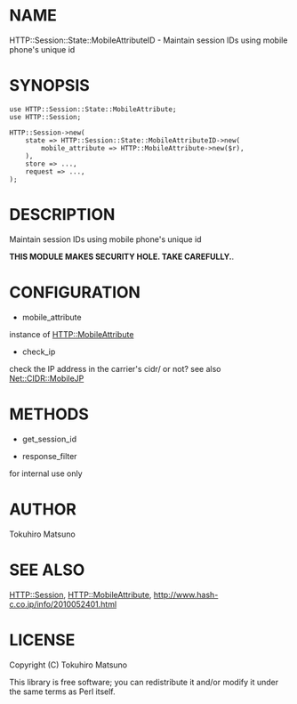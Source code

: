 # NAME

HTTP::Session::State::MobileAttributeID - Maintain session IDs using mobile phone's unique id

# SYNOPSIS

    use HTTP::Session::State::MobileAttribute;
    use HTTP::Session;

    HTTP::Session->new(
        state => HTTP::Session::State::MobileAttributeID->new(
            mobile_attribute => HTTP::MobileAttribute->new($r),
        ),
        store => ...,
        request => ...,
    );

# DESCRIPTION

Maintain session IDs using mobile phone's unique id

__THIS MODULE MAKES SECURITY HOLE. TAKE CAREFULLY.__.

# CONFIGURATION

- mobile_attribute

instance of [HTTP::MobileAttribute](http://search.cpan.org/perldoc?HTTP::MobileAttribute)

- check_ip

check the IP address in the carrier's cidr/ or not?
see also [Net::CIDR::MobileJP](http://search.cpan.org/perldoc?Net::CIDR::MobileJP)

# METHODS

- get_session_id

- response_filter

for internal use only

# AUTHOR

Tokuhiro Matsuno <tokuhirom AAJKLFJEF GMAIL COM>

# SEE ALSO

[HTTP::Session](http://search.cpan.org/perldoc?HTTP::Session), [HTTP::MobileAttribute](http://search.cpan.org/perldoc?HTTP::MobileAttribute), <http://www.hash-c.co.jp/info/2010052401.html>

# LICENSE

Copyright (C) Tokuhiro Matsuno

This library is free software; you can redistribute it and/or modify
it under the same terms as Perl itself.